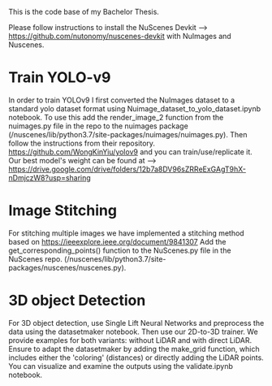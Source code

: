 This is the code base of my Bachelor Thesis.

Please follow instructions to install the NuScenes Devkit --> https://github.com/nutonomy/nuscenes-devkit with NuImages and Nuscenes.

# Train YOLO-v9
In order to train YOLOv9 I first converted the NuImages dataset to a standard yolo dataset format using Nuimage_dataset_to_yolo_dataset.ipynb notebook.
To use this add the render_image_2 function from the nuimages.py file in the repo to the nuimages package (/nuscenes/lib/python3.7/site-packages/nuimages/nuimages.py).
Then follow the instructions from their repository. https://github.com/WongKinYiu/yolov9 and you can train/use/replicate it.
Our best model's weight can be found at --> https://drive.google.com/drive/folders/12b7a8DV96sZRReExGAgT9hX-nDmjczW8?usp=sharing

# Image Stitching
For stitching multiple images we have implemented a stitching method based on https://ieeexplore.ieee.org/document/9841307
Add the get_corresponding_points() function to the NuScenes.py file in the NuScenes repo. (/nuscenes/lib/python3.7/site-packages/nuscenes/nuscenes.py).

# 3D object Detection
For 3D object detection, use Single Lift Neural Networks and preprocess the data using the datasetmaker notebook. 
Then use our 2D-to-3D trainer. We provide examples for both variants: without LiDAR and with direct LiDAR.
Ensure to adapt the datasetmaker by adding the make_grid function, which includes either the 'coloring' (distances) or directly adding the LiDAR points.
You can visualize and examine the outputs using the validate.ipynb notebook.
